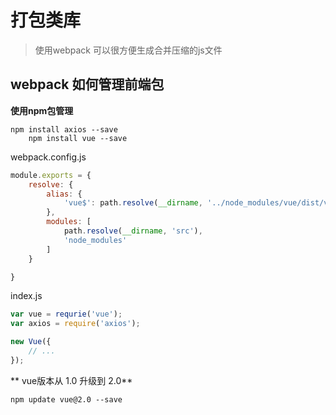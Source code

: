 # 打包类库

> 使用webpack 可以很方便生成合并压缩的js文件

## webpack 如何管理前端包

**使用npm包管理**

```shell
npm install axios --save
    npm install vue --save
```

webpack.config.js

```javascript
module.exports = {
    resolve: {
        alias: {
            'vue$': path.resolve(__dirname, '../node_modules/vue/dist/vue.common.js')
        },
        modules: [
            path.resolve(__dirname, 'src'),
            'node_modules'
        ]
    }

}
```

index.js

```js
var vue = requrie('vue');
var axios = require('axios');

new Vue({
    // ...
});
```

** vue版本从 1.0 升级到 2.0**

```shell
npm update vue@2.0 --save
```



